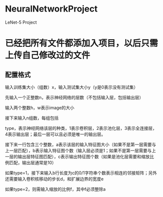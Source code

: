 # NeuralNetworkProject
LeNet-5 Project

# 已经把所有文件都添加入项目，以后只需上传自己修改过的文件
## 配置格式
输入训练集大小（组数）x，输入测试集大小y（y是0表示没有测试集）

先输入一个正整数n，表示神经网络的层数（不包括输入层，包括输出层）

输入两个整数h，w表示image的大小

接下来输入n组数，每组包括

type，表示神经网络该层的种类，1表示卷积层，2表示池化层，3表示全连接层，4表示输出层；最后一层可以且必须是唯一的输出层。

接下来一行包含三个整数，a表示该层的输入特征图大小（如果不是第一层需要与上一层匹配），b表示输入特征图个数（输入层必须是1；如果不是第一层需要与上一层的输出层特征图匹配），c表示输出特征图个数（如果是池化层需要和缩放比例匹配，输出层通常是10）

如果type=1，接下来输入b行长度为c的0/1字符串个数表示相连的邻接矩阵；另外还需要输入卷积核移动的步长d，和扩展边界的宽度e

如果type=2，则需输入缩放的比例f，其中f必须整除a
